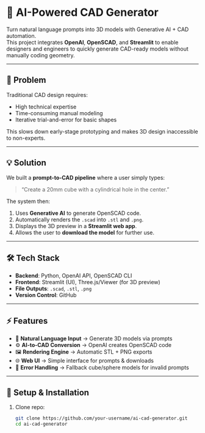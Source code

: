 # 🚀 AI-Powered CAD Generator

Turn natural language prompts into 3D models with Generative AI + CAD automation.  
This project integrates **OpenAI**, **OpenSCAD**, and **Streamlit** to enable designers and engineers to quickly generate CAD-ready models without manually coding geometry.

---

## 📌 Problem
Traditional CAD design requires:
- High technical expertise
- Time-consuming manual modeling
- Iterative trial-and-error for basic shapes

This slows down early-stage prototyping and makes 3D design inaccessible to non-experts.

---

## 💡 Solution
We built a **prompt-to-CAD pipeline** where a user simply types:  
> “Create a 20mm cube with a cylindrical hole in the center.”  

The system then:  
1. Uses **Generative AI** to generate OpenSCAD code.  
2. Automatically renders the `.scad` into `.stl` and `.png`.  
3. Displays the 3D preview in a **Streamlit web app**.  
4. Allows the user to **download the model** for further use.  

---

## 🛠️ Tech Stack
- **Backend**: Python, OpenAI API, OpenSCAD CLI  
- **Frontend**: Streamlit (UI), Three.js/Viewer (for 3D preview)  
- **File Outputs**: `.scad`, `.stl`, `.png`  
- **Version Control**: GitHub  

---

## ⚡ Features
- 📝 **Natural Language Input** → Generate 3D models via prompts  
- ⚙️ **AI-to-CAD Conversion** → OpenAI creates OpenSCAD code  
- 🖼️ **Rendering Engine** → Automatic STL + PNG exports  
- 🌐 **Web UI** → Simple interface for prompts & downloads  
- 🔄 **Error Handling** → Fallback cube/sphere models for invalid prompts  

---

## 🚀 Setup & Installation

1. Clone repo:
   ```bash
   git clone https://github.com/your-username/ai-cad-generator.git
   cd ai-cad-generator
